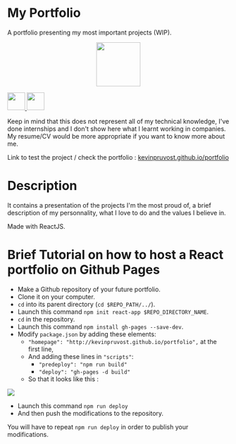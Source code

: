 # My Portfolio
A portfolio presenting my most important projects (WIP).

<p align="center">
  <img src="https://r2enc-static.totalwar.com/images/icons/factions/carthage/mon_256.png" width="100">
</p>

<p align="left">
  <a href="https://www.linkedin.com/in/kevin-pruvost-3766a4178/" target="_blank">
    <img src="https://upload.wikimedia.org/wikipedia/commons/thumb/c/ca/LinkedIn_logo_initials.png/600px-LinkedIn_logo_initials.png" width="40">
  </a>
  <a href="https://github.com/kevinpruvost" target="_blank">
    <img src="https://upload.wikimedia.org/wikipedia/commons/9/91/Octicons-mark-github.svg" width="40">
  </a>
</p>

Keep in mind that this does not represent all of my technical knowledge, I've done internships and I don't show here what I learnt working in companies.<br/>
My resume/CV would be more appropriate if you want to know more about me.

Link to test the project / check the portfolio : [kevinpruvost.github.io/portfolio]

[kevinpruvost.github.io/portfolio]: https://kevinpruvost.github.io/portfolio

# Description

It contains a presentation of the projects I'm the most proud of, a brief description of my personnality, what I love to do and the values I believe in.

Made with ReactJS.

# Brief Tutorial on how to host a React portfolio on Github Pages

* Make a Github repository of your future portfolio.
* Clone it on your computer.
* `cd` into its parent directory (`cd $REPO_PATH/../`).
* Launch this command `npm init react-app $REPO_DIRECTORY_NAME`.
* `cd` in the repository.
* Launch this command `npm install gh-pages --save-dev`.
* Modify `package.json` by adding these elements:
  * `"homepage": "http://kevinpruvost.github.io/portfolio",` at the first line,
  * And adding these lines in `"scripts"`:
    * `"predeploy": "npm run build"`
    * `"deploy": "gh-pages -d build"`
  * So that it looks like this :

<img src="https://github.com/kevinpruvost/portfolio/blob/main/screenshots/Capture.PNG"/>

* Launch this command `npm run deploy`
* And then push the modifications to the repository.

You will have to repeat `npm run deploy` in order to publish your modifications.
